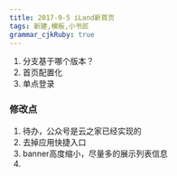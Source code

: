 ```yaml
---
title: 2017-9-5 iLand新首页
tags: 新建,模板,小书匠
grammar_cjkRuby: true
---
```



1. 分支基于哪个版本？
2. 首页配置化
3. 单点登录
### 修改点
1. 待办，公众号是云之家已经实现的
2. 去掉应用快捷入口
3. banner高度缩小，尽量多的展示列表信息
4. 